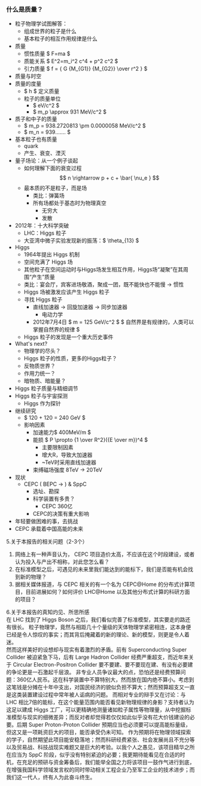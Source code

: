 ### 什么是质量？  

- 粒子物理学试图解答：  
    - 组成世界的粒子是什么  
    - 基本粒子的相互作用规律是什么  
- 质量  
    - 惯性质量  $ F=ma $  
    - 质能关系  $ E^2=m_i^2 c^4 + p^2 c^2  $  
    - 引力质量  $ f = { G {M_{G1}} {M_{G2}} \over r^2 } $  
- 质量与时空
- 质量的度量
    - $ h $ 定义质量
    - 粒子的质量单位
        - $ eV/c^2 $
        - $ m_p \approx 931 MeV/c^2 $
- 质子和中子的质量
    - $ m_p = 938.2720813 \pm 0.0000058 MeV/c^2 $
    - $ m_n = 939.…… $
- 基本粒子也有质量
    - quark 
    - 产生、衰变、湮灭
- 量子场论：从一个例子谈起
    - 如何理解下面的衰变过程 $$ n \rightarrow p + c + \bar{ \nu_e } $$
    - 最本质的不是粒子，而是场
        - 类比：弹簧场
        - 所有场都处于基态时为物理真空
            - 无穷大
            - 发散
- 2012年：十大科学突破
    - LHC：Higgs 粒子
    - 大亚湾中微子实验发现新的振荡：$ \theta_{13} $
- Higgs
    - 1964年提出 Higgs 机制
    - 空间充满了 Higgs 场
    - 其他粒子在空间运动时与Higgs场发生相互作用，Higgs场“凝聚”在其周围“产生”质量
    - 类比：宴会厅，宾客进场敬酒，聚成一团，既不能快也不能慢 -> 惯性
    - Higgs 场被激发应该产生 Higgs 粒子
    - 寻找 Higgs 粒子
        - 直线加速器 -> 回旋加速器 -> 同步加速器
            - 电动力学
        - 2012年7月4日  $ m = 125 GeV/c^2 $
$ 自然界是有规律的，人类可以掌握自然界的规律 $
    - Higgs 粒子的发现是一个重大历史事件
- What's next?
    - 物理学的尽头？
    - Higgs 粒子的性质，更多的Higgs粒子？
    - 反物质世界？
    - 作用力统一？
    - 暗物质、暗能量？
- Higgs 粒子质量与精细调节
- Higgs 粒子与宇宙探测
    - Higgs 作为探针
- 继续研究
    - $ 120 + 120 = 240 GeV $
    - 影响因素
        - 加速能力$ 400MeV/m $
        - 能损 $ P \propto {1 \over R^2}({E \over m})^4 $
            - 主要限制因素
            - 增大R，导致大加速器
            - ~TeV时采用直线加速器
        - 束缚磁场强度 8TeV -> 20TeV
- 现状
    - CEPC ( BEPC -> ) & SppC
        - 选址、勘探
        - 科学装置有多贵？
            - CEPC 360亿
        - CEPC的决策有重大影响
- 年轻要做困难的事，去挑战
- CEPC 承载着中国高能的未来

5.关于本报告的相关问题（2-3个）
1. 网络上有一种声音认为， CEPC 项目造价太高，不应该在这个时段建设，或者认为投入与产出不相称，对此您怎么看？
2. 在标准模型之后，可遇见的未来里我们能达到的能标下，我们是否能有机会找到新的物理？
3. 据相关媒体报道，与 CEPC 相关的有一个名为 CEPC@Home 的分布式计算项目，目前进展如何？如何评价 LHC@Home 以及其他分布式计算的科研方面的项目？

6.关于本报告的真知灼见、所思所感  
  在 LHC 找到了 Higgs Boson 之后，我们看似完善了标准模型，其实要走的路还有很长。
  粒子物理学，竟然与相距几十个量级的天体物理学紧密相连，这本身便已经是令人惊叹的事实；而其背后掩藏着的新的理论、新的模型，则更是令人着迷。  
  然而这样美好的设想却与现实有着激烈的矛盾。前有 Superconducting Super Collider 被迫紧急下马，后有 Large Hadron Collider 经费严重超支，而近年来关于 Circular Electron-Positron Collider 要不要建、要不要现在建、有没有必要建的争论更是一石激起千层浪。
  非专业人员争议最大的点，恐怕还是经费预算问题：360亿人民币。这在科学装置中不算特别大，然而放在国内绝不算小。考虑到这笔钱是分摊在十年中支出，对国民经济的貌似负担不算大；然而预算超支又一直是这类装置建设过程中常年被人诟病的问题。
  而相对专业的辩手又在讨论：与 LHC 相比7倍的能标，在这个能量范围内能否看见新物理规律的身影？支持者认为这足以建成 Higgs 工厂，可以更精确地测量诸如粒子属性等物理量，从中挖掘标准模型与现实的细微差异；而反对者却觉得若仅仅如此似乎没有花大价钱建设的必要。后期 Super Proton-Proton Collider 预期应当也必须要可以提高能标量级，但这又是一项耗资巨大的项目，能否承受仍未可知。
  作为预期将在物理领域探索的学子，自然期望此项目能安稳落地；然而科研经费紧张、社会发展尚且不充分等以及贸易战、科技战现实难题又是巨大的考验。以我个人之愚见，该项目精华之所在应当为 SppC 阶段，似乎没有特别紧迫的必要；我更期待能看见在合适的时机，在充足的预研与资金筹备后，我们能举全国之力将该项目一鼓作气进行到底，在增强我国科学领域发言权的同时带动相关工程企业乃至军工企业的技术进步；而我们这一代人，终有人为此奋斗终生。
